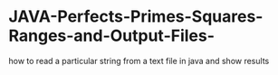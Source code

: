 # JAVA-Perfects-Primes-Squares-Ranges-and-Output-Files-
how to read a particular string from a text file in java and show results
